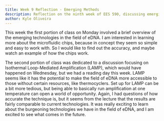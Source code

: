 ```yaml
---
title: Week 9 Reflection - Emerging Methods
description: Reflection on the ninth week of EES 590, discussing emerging methods in eDNA.
author: Kyle Oliveira
---
```


This week the first portion of class on Monday involved a brief overview of the emerging technologies in the field of eDNA. I am interested in learning more about the microfluidic chips, because in concept they seem so simple and easy to work with. So I would like to find out the accuracy, and maybe watch an example of how the chips work.

The second portion of class was dedicated to a discussion focusing on Isothermal Loop-Mediated Amplification (LAMP), which would have happened on Wednesday, but we had a reading day this week. LAMP seems like it has the potential to make the field of eDNA more accessible to those without certain resources, like thermocyclers. Set up for LAMP can be a bit more tedious, but being able to basically run amplification at one temperature can open a world of opportunity. Again, I had questions of how accurate the technique is, but it seems from the lecture that the results are fairly comparable to current technologies. It was really exciting to learn about the burgeoning technologies we have in the field of eDNA, and I am excited to see what comes in the future.